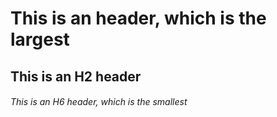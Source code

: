 # This is an header, which is the largest
## This is an H2 header
###### This is an H6 header, which is the smallest
